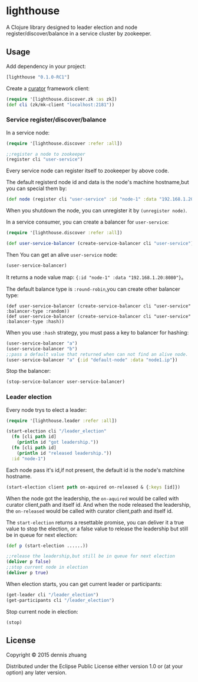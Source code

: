 # lighthouse

A Clojure library designed to leader election and node register/discover/balance in a service cluster by zookeeper.

## Usage

Add dependency in your project:

```clj
[lighthouse "0.1.0-RC1"]
```

Create a [curator](http://curator.apache.org/) framework client:

```clj
(require '[lighthouse.discover.zk :as zk])
(def cli (zk/mk-client "localhost:2181"))
```


### Service register/discover/balance

In a service node:

```clj
(require '[lighthouse.discover :refer :all])

;;register a node to zookeeper
(register cli "user-service")
```

Every service node can register itself to zookeeper by above code.

The default registerd node id and data is the node's machine hostname,but you can special them by:

```clj
(def node (register cli "user-service" :id "node-1" :data "192.168.1.20:8080"))
```

When you shutdown the node, you can unregister it by `(unregister node)`.

In a service consumer, you can create a balancer for `user-service`:

```clj
(require '[lighthouse.discover :refer :all])

(def user-service-balancer (create-service-balancer cli "user-service"))
```

Then You can get an alive `user-service` node:

```
(user-service-balancer)
```

It returns a node value map: `{:id "node-1" :data "192.168.1.20:8080"}`。

The default balance type is `:round-robin`,you can create other balancer type:

```
(def user-service-balancer (create-service-balancer cli "user-service" :balancer-type :random))
(def user-service-balancer (create-service-balancer cli "user-service" :balancer-type :hash))
```

When you use `:hash` strategy, you must pass a key to balancer for hashing:

```clj
(user-service-balancer "a")
(user-service-balancer "b")
;;pass a default value that returned when can not find an alive node.
(user-service-balancer "a" {:id "default-node" :data "node1.ip"})
```
Stop the balancer:

```clj
(stop-service-balancer user-service-balancer)
```

### Leader election

Every node trys to elect a leader:

```clj
(require '[lighthouse.leader :refer :all])

(start-election cli "/leader_election"
  (fn [cli path id]
    (println id "got leadership."))
  (fn [cli path id]
    (println id "released leadership."))
  :id "node-1")
```

Each node pass it's id,if not present, the default id is the node's matchine hostname.

```clj
(start-election client path on-aquired on-released & {:keys [id]})
```

When the node got the leadership, the `on-aquired` would be called with curator client,path and itself id.
And when the node released the leadership, the `on-released` would be called with curator client,path and itself id.

The `start-election` returns a resettable promise, you can deliver it a true value to stop the election, or a false value to 
release the leadership but still be in queue for next election:

```clj
(def p (start-election ......))

;;release the leadership,but still be in queue for next election
(deliver p false)
;;stop current node in election
(deliver p true)
```

When election starts, you can get current leader or participants:

```clj
(get-leader cli "/leader_election")
(get-participants cli "/leader_election")
```

Stop current node in election:

```
(stop)
```


## License

Copyright © 2015 dennis zhuang

Distributed under the Eclipse Public License either version 1.0 or (at
your option) any later version.

